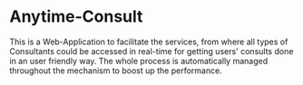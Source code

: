 # Anytime-Consult
This is a Web-Application to facilitate the services, from where all types of Consultants could be accessed in real-time for getting users' consults done in an user friendly way. The whole process is automatically managed throughout the mechanism to boost up the performance.
